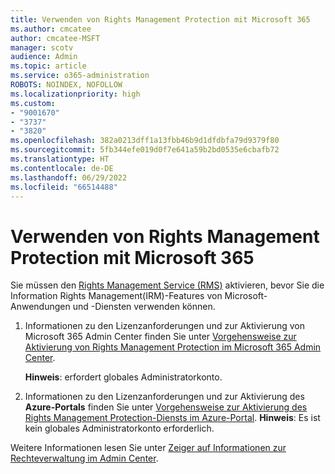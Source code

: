 ```yaml
---
title: Verwenden von Rights Management Protection mit Microsoft 365
ms.author: cmcatee
author: cmcatee-MSFT
manager: scotv
audience: Admin
ms.topic: article
ms.service: o365-administration
ROBOTS: NOINDEX, NOFOLLOW
ms.localizationpriority: high
ms.custom:
- "9001670"
- "3737"
- "3820"
ms.openlocfilehash: 382a0213dff1a13fbb46b9d1dfdbfa79d9379f80
ms.sourcegitcommit: 5fb344efe019d0f7e641a59b2bd0535e6cbafb72
ms.translationtype: HT
ms.contentlocale: de-DE
ms.lasthandoff: 06/29/2022
ms.locfileid: "66514488"
---
```

# <a name="use-rights-management-protection-with-microsoft-365"></a>Verwenden von Rights Management Protection mit Microsoft 365

Sie müssen den [Rights Management Service (RMS)](https://docs.microsoft.com/azure/information-protection/what-is-azure-rms) aktivieren, bevor Sie die Information Rights Management(IRM)-Features von Microsoft-Anwendungen und -Diensten verwenden können.

1. Informationen zu den Lizenzanforderungen und zur Aktivierung von Microsoft 365 Admin Center finden Sie unter [Vorgehensweise zur Aktivierung von Rights Management Protection im Microsoft 365 Admin Center](https://docs.microsoft.com/azure/information-protection/activate-office365). 

    **Hinweis**: erfordert globales Administratorkonto.

2. Informationen zu den Lizenzanforderungen und zur Aktivierung des **Azure-Portals** finden Sie unter [Vorgehensweise zur Aktivierung des Rights Management Protection-Diensts im Azure-Portal](https://docs.microsoft.com/azure/information-protection/activate-azure). **Hinweis**: Es ist kein globales Administratorkonto erforderlich.

Weitere Informationen lesen Sie unter [Zeiger auf Informationen zur Rechteverwaltung im Admin Center](https://docs.microsoft.com/office365/enterprise/activate-rms-in-office-365).

